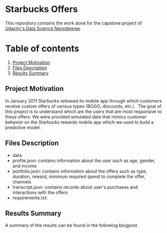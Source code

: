 # Starbucks Offers

This repository contains the work done for the capstone project of [Udacity's Data Science Nanodegree](https://classroom.udacity.com/nanodegrees/nd025/). 
# Table of contents
1. [Project Motivation](#motivation)
2. [Files Description](#files)
3. [Results Summary](#results)


## Project Motivation <a name='motivation'></a>
In January 2011 Starbucks released its mobile app through which customers receive custom offers of various types (BOGO, discounts, etc.). 
The goal of this project is to understand which are the users that are most responsive to these offers. We were provided simulated data that mimics customer behavior on the Starbucks rewards mobile app which we used to build a predictive model.

## Files Description <a name='files'></a>
* data
 * profile.json: contains information about the user such as age, gender, and income
 * portfolio.json: contains information about the offers such as type, duration, reward, minimum required spend to complete the offer, channels
 * transcript.json: contains records about user's purchases and interactions with the offers
* requirements.txt: 

## Results Summary <a name='results'></a>
A summary of the results can be found in the following blogpost.

 
